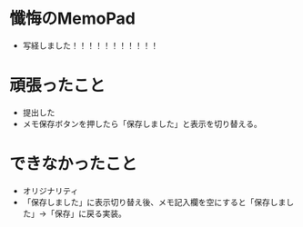 # 懺悔のMemoPad
 - 写経しました！！！！！！！！！！！

# 頑張ったこと
 - 提出した
 - メモ保存ボタンを押したら「保存しました」と表示を切り替える。

# できなかったこと
 - オリジナリティ
 - 「保存しました」に表示切り替え後、メモ記入欄を空にすると「保存しました」→「保存」に戻る実装。
